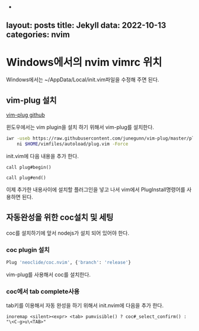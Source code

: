 -
layout: posts
title: Jekyll 
data: 2022-10-13
categories: nvim
---
# Windows에서의 nvim vimrc 위치
Windows에서는 ~/AppData/Local/init.vim파일을 수정해 주면 된다.

## vim-plug 설치
[vim-plug github](https://github.com/junegunn/vim-plug) 


윈도우에서는 vim plugin을 설치 하기 위해서 vim-plug를 설치한다.
```bash
iwr -useb https://raw.githubusercontent.com/junegunn/vim-plug/master/plug.vim |`
    ni $HOME/vimfiles/autoload/plug.vim -Force
```

init.vim에 다음 내용을 추가 한다.
```
call plug#begin()

call plug#end()
```
이제 추가한 내용사이에 설치할 플러그인을 넣고 나서 vim에서 PlugInstall명령어를 사용하면 된다.

## 자동완성을 위한 coc설치 및 세팅

coc를 설치하기에 앞서 nodejs가 설치 되어 있어야 한다.

### coc plugin 설치


```bash
Plug 'neoclide/coc.nvim', {'branch': 'release'}
```
vim-plug를 사용해서 coc를 설치한다.

### coc에서 tab complete사용 
tab키를 이용해서 자동 완성을 하기 위해서 init.nvim에 다음을 추가 한다.

```
inoremap <silent><expr> <tab> pumvisible() ? coc#_select_confirm() : "\<C-g>u\<TAB>"
```


